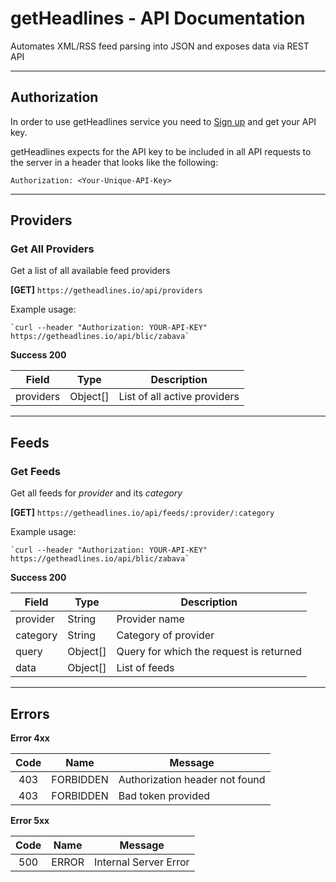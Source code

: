 # getHeadlines - API Documentation
Automates XML/RSS feed parsing into JSON and exposes data via REST API

---

Authorization
-----

In order to use getHeadlines service you need to [Sign up](https://getheadlines.io) and get your API key.

getHeadlines expects for the API key to be included in all API requests to the server in a header that looks like the following:

`Authorization: <Your-Unique-API-Key>`

---

Providers
-----

### Get All Providers

Get a list of all available feed providers

**[GET]** `https://getheadlines.io/api/providers`

Example usage:

    `curl --header "Authorization: YOUR-API-KEY" https://getheadlines.io/api/blic/zabava`

**Success 200**

| Field     | Type      | Description                   |
| --------- | --------- | ----------------------------- |
| providers | Object[]  | List of all active providers  |

---

Feeds
-----

### Get Feeds

Get all feeds for *provider* and its *category*

**[GET]** `https://getheadlines.io/api/feeds/:provider/:category`

Example usage:

    `curl --header "Authorization: YOUR-API-KEY" https://getheadlines.io/api/blic/zabava`

**Success 200**

| Field     | Type      | Description                               |
| --------- | --------- | ----------------------------------------- |
| provider  | String    | Provider name                             |
| category  | String    | Category of provider                      |
| query     | Object[]  | Query for which the request is returned   |
| data      | Object[]  | List of feeds                             |

---

Errors
-----

**Error 4xx**

| Code  | Name      | Message                           |
| :---: | :-------: | --------------------------------- |
| 403   | FORBIDDEN | Authorization header not found    |
| 403   | FORBIDDEN | Bad token provided                |

**Error 5xx**

| Code  | Name      | Message                   |
| :---: | :-------: | ------------------------- |
| 500   | ERROR     | Internal Server Error     |

